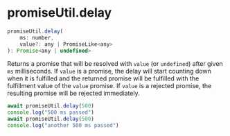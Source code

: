 # promiseUtil.delay

```js
promiseUtil.delay(
	ms: number,
	value?: any | PromiseLike<any>
): Promise<any | undefined>
```

Returns a promise that will be resolved with `value` (or `undefined`) after given `ms` milliseconds.
If `value` is a promise, the delay will start counting down when it is fulfilled and the returned
promise will be fulfilled with the fulfillment value of the `value` promise. If `value` is a
rejected promise, the resulting promise will be rejected immediately. 

```js
await promiseUtil.delay(500)
console.log("500 ms passed")
await promiseUtil.delay(500)
console.log("another 500 ms passed")
```

